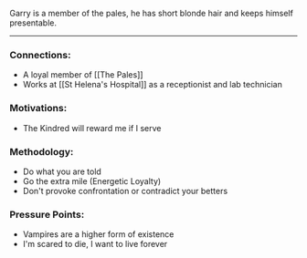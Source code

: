 Garry is a member of the pales, he has short blonde hair and keeps himself presentable.

---
### Connections:
* A loyal member of [[The Pales]]
* Works at [[St Helena's Hospital]] as a receptionist and lab technician
### Motivations:
* The Kindred will reward me if I serve
### Methodology:
* Do what you are told
* Go the extra mile (Energetic Loyalty)
* Don't provoke confrontation or contradict your betters
### Pressure Points:
* Vampires are a higher form of existence
* I'm scared to die, I want to live forever